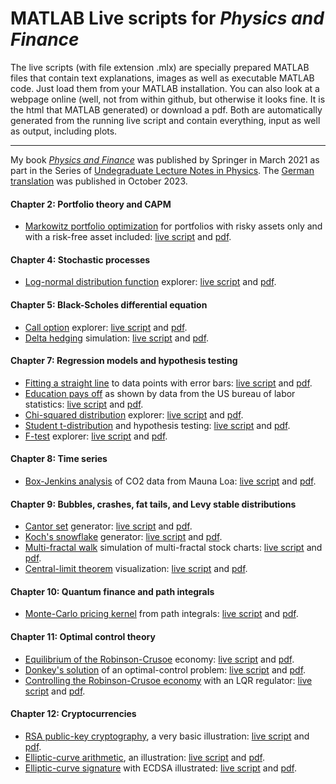 MATLAB Live scripts for *Physics and Finance*
===================

The live scripts (with file extension .mlx) are specially prepared MATLAB files that contain text explanations, images as well as executable MATLAB code. Just load them from your MATLAB installation. You can also look at a webpage online (well, not from within github, but otherwise it looks fine. It is the html that MATLAB generated) or download a pdf. Both are automatically generated from the running live script and contain everything, input as well as output, including plots.

------------------------------------------------------------------------


My book [*Physics and Finance*](https://link.springer.com/book/10.1007/978-3-030-63643-2) was published by Springer in
March 2021 as part in the Series of [Undegraduate Lecture Notes in Physics](https://www.springer.com/series/8917). The
[German translation](https://link.springer.com/book/9783031369636) was published in October 2023.

#### Chapter 2: Portfolio theory and CAPM

-   [Markowitz portfolio
    optimization](paf/MarkowitzPortfolioOptimization.html) for
    portfolios with risky assets only and with a risk-free asset
    included: [live script](paf/MarkowitzPortfolioOptimization.mlx) and
    [pdf](paf/MarkowitzPortfolioOptimization.pdf).

#### Chapter 4: Stochastic processes

-   [Log-normal distribution function](paf/LogNormalExplorer.html)
    explorer: [live script](paf/LogNormalExplorer.mlx) and
    [pdf](paf/LogNormalExplorer.pdf).

#### Chapter 5: Black-Scholes differential equation

-   [Call option](paf/CallOptionExplorer.html) explorer: [live
    script](paf/CallOptionExplorer.mlx) and
    [pdf](paf/CallOptionExplorer.pdf).
-   [Delta hedging](paf/DeltaHedgingSimulation.html) simulation: [live
    script](paf/DeltaHedgingSimulation.mlx) and
    [pdf](paf/DeltaHedgingSimulation.pdf).

#### Chapter 7: Regression models and hypothesis testing

-   [Fitting a straight line](paf/StraightLineFit.html) to data points
    with error bars: [live script](paf/StraightLineFit.mlx) and
    [pdf](paf/StraightLineFit.pdf).
-   [Education pays off](paf/EducationPaysOff.html) as shown by data
    from the US bureau of labor statistics: [live
    script](paf/EducationPaysOff.mlx) and
    [pdf](paf/EducationPaysOff.pdf).
-   [Chi-squared distribution](paf/ChisqDistributionExplorer.html)
    explorer: [live script](paf/ChisqDistributionExplorer.mlx) and
    [pdf](paf/ChisqDistributionExplorer.pdf).
-   [Student t-distribution](paf/StudentDistributionExplorer.html) and
    hypothesis testing: [live
    script](paf/StudentDistributionExplorer.mlx) and
    [pdf](paf/StudentDistributionExplorer.pdf).
-   [F-test](paf/FtestExplorer.html) explorer: [live
    script](paf/FtestExplorer.mlx) and [pdf](paf/FtestExplorer.pdf).

#### Chapter 8: Time series

-   [Box-Jenkins analysis](paf/BoxJenkinsOnCO2data.html) of CO2 data
    from Mauna Loa: [live script](paf/BoxJenkinsOnCO2data.mlx) and
    [pdf](paf/BoxJenkinsOnCO2data.pdf).

#### Chapter 9: Bubbles, crashes, fat tails, and Levy stable distributions

-   [Cantor set](paf/CantorSet.html) generator: [live
    script](paf/CantorSet.mlx) and [pdf](paf/CantorSet.pdf).
-   [Koch\'s snowflake](paf/KochSnowflake.html) generator: [live
    script](paf/KochSnowflake.mlx) and [pdf](paf/KochSnowflake.pdf).
-   [Multi-fractal walk](paf/MultiFractalWalk.html) simulation of
    multi-fractal stock charts: [live script](paf/MultiFractalWalk.mlx)
    and [pdf](paf/MultiFractalWalk.pdf).
-   [Central-limit theorem](paf/CentralLimitTheorem.html) visualization:
    [live script](paf/CentralLimitTheorem.mlx) and
    [pdf](paf/CentralLimitTheorem.pdf).

#### Chapter 10: Quantum finance and path integrals

-   [Monte-Carlo pricing kernel](paf/MonteCarloPricingKernel.html) from
    path integrals: [live script](paf/MonteCarloPricingKernel.mlx) and
    [pdf](paf/MonteCarloPricingKernel.pdf).

#### Chapter 11: Optimal control theory

-   [Equilibrium of the
    Robinson-Crusoe](paf/RobinsonCrusoeEquilibrium.html) economy: [live
    script](paf/RobinsonCrusoeEquilibrium.mlx) and
    [pdf](paf/RobinsonCrusoeEquilibrium.pdf).
-   [Donkey\'s solution](paf/DonkeysSolution.html) of an optimal-control
    problem: [live script](paf/DonkeysSolution.mlx) and
    [pdf](paf/DonkeysSolution.pdf).
-   [Controlling the Robinson-Crusoe
    economy](paf/RobinsonCrusoeController.html) with an LQR regulator:
    [live script](paf/RobinsonCrusoeController.mlx) and
    [pdf](paf/RobinsonCrusoeController.pdf).

#### Chapter 12: Cryptocurrencies

-   [RSA public-key cryptography](paf/RSAcryptography.html), a very
    basic illustration: [live script](paf/RSAcryptography.mlx) and
    [pdf](paf/RSAcryptography.pdf).
-   [Elliptic-curve arithmetic](paf/EllipticCurveArithmetic.html), an
    illustration: [live script](paf/EllipticCurveArithmetic.mlx) and
    [pdf](paf/EllipticCurveArithmetic.pdf).
-   [Elliptic-curve signature](paf/EllipticCurveSignature.html) with
    ECDSA illustrated: [live script](paf/EllipticCurveSignature.mlx) and
    [pdf](paf/EllipticCurveSignature.pdf).

